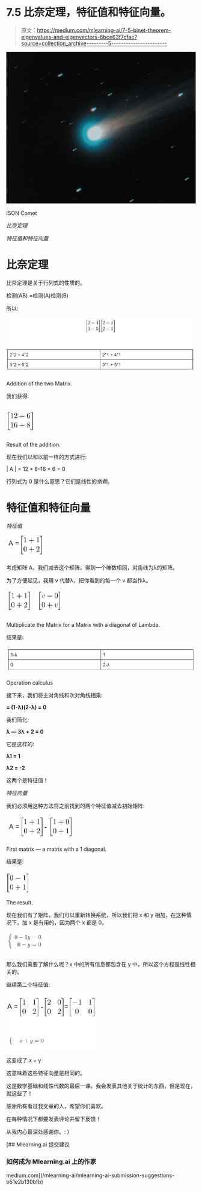 # 7.5 比奈定理，特征值和特征向量。

> 原文：<https://medium.com/mlearning-ai/7-5-binet-theorem-eigenvalues-and-eigenvectors-6bce63f7cfac?source=collection_archive---------5----------------------->

![](img/c70f760ff94b40047c809c15b24720a9.png)

ISON Comet

*比奈定理*

*特征值和特征向量*

# **比奈定理**

比奈定理是关于行列式的性质的。

检测(AB) =检测(A)检测(B)

所以:

![](img/57ac65e763cbbf5f663650277e333798.png)

Addition of the two Matrix.

我们获得:

![](img/799aa0b3a63be2de66af0ae8cd7ff481.png)

Result of the addition.

现在我们以和以前一样的方式进行:

| A | = 12 * 8–16 * 6 = 0

行列式为 0 是什么意思？它们是线性的*依赖*。

# **特征值和特征向量**

*特征值*

![](img/e5d843875d67e10c95b93bb37dcc9107.png)

考虑矩阵 A，我们减去这个矩阵，得到一个维数相同，对角线为λ的矩阵。

为了方便起见，我用 v 代替λ，把你看到的每一个 v 都当作λ。

![](img/aff86a719669256e6e12e6b6b405ddb5.png)

Multiplicate the Matrix for a Matrix with a diagonal of Lambda.

结果是:

![](img/fa69a68304284be8268e9acd20ec33de.png)

Operation calculus

接下来，我们将主对角线和次对角线相乘:

**= (1-λ)(2-λ) = 0**

我们简化:

**λ — 3λ + 2 = 0**

它是这样的:

**λ1 = 1**

**λ2 = -2**

这两个是特征值！

*特征向量*

我们必须用这种方法将之前找到的两个特征值减去初始矩阵:

![](img/6bf383d9dd345e82282eb655b6eff097.png)

First matrix — a matrix with a 1 diagonal.

结果是:

![](img/2a7a52fae71824fd8fe44ae7351181e0.png)

The result.

现在我们有了矩阵，我们可以重新转换系统，所以我们把 x 和 y 相加，在这种情况下，加 x 是有用的，因为两个 x 都是 0。

![](img/65f1663515a868243b7bff10ee3b546a.png)

那么我们需要了解什么呢？x 中的所有信息都包含在 y 中，所以这个方程是线性相关的。

继续第二个特征值:

![](img/f66b3c7172b9bacfef11e70fbf99d5f6.png)

这变成了:x = y

这意味着这些特征向量是相同的。

这是数学基础和线性代数的最后一课。我会发表其他关于统计的东西，但是现在，就这些了！

感谢所有看过我文章的人，希望你们喜欢。

在每种情况下都要发表评论并留下反馈！

从我内心最深处感谢你。: )

[](/mlearning-ai/mlearning-ai-submission-suggestions-b51e2b130bfb) [## Mlearning.ai 提交建议

### 如何成为 Mlearning.ai 上的作家

medium.com](/mlearning-ai/mlearning-ai-submission-suggestions-b51e2b130bfb)